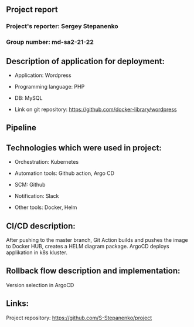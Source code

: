 ## Project report

### Project's reporter: Sergey Stepanenko

### Group number: md-sa2-21-22

## Description of application for deployment:

- Application: Wordpress

- Programming language: PHP

- DB: MySQL

- Link on git repository: https://github.com/docker-library/wordpress

## Pipeline


## Technologies which were used in project:

- Orchestration: 
Kubernetes

- Automation tools:
Github action, Argo CD

- SCM:
Github

- Notification:
Slack

- Other tools:
 Docker, Helm

## CI/CD description:
After pushing to the master branch, Git Action builds and pushes the image to Docker HUB, creates a HELM diagram package. ArgoCD deploys applikation in k8s kluster.

## Rollback flow description and implementation:

Version selection in ArgoCD


## Links:

Project repository: https://github.com/S-Stepanenko/project